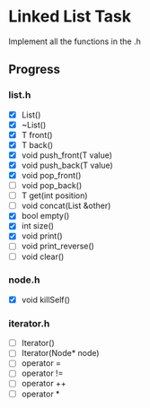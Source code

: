 # Linked List Task

Implement all the functions in the .h

## Progress
### list.h
- [x] List()
- [x] ~List()
- [x] T front()
- [x] T back()
- [x] void push_front(T value)
- [x] void push_back(T value)
- [x] void pop_front()
- [ ] void pop_back()
- [ ] T get(int position)
- [ ] void concat(List<T> &other)
- [x] bool empty()
- [x] int size()
- [x] void print()
- [ ] void print_reverse()
- [ ] void clear()

### node.h
- [x] void killSelf()

### iterator.h
- [ ] Iterator()
- [ ] Iterator(Node<T>* node)
- [ ] operator =
- [ ] operator !=
- [ ] operator ++
- [ ] operator *
